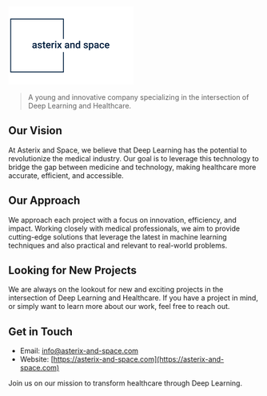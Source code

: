 <img src="/logo-no-background.png" alt="Asterix and Space logo" width="250" height="156">

>A young and innovative company specializing in the intersection of Deep Learning and Healthcare.

## Our Vision

At Asterix and Space, we believe that Deep Learning has the potential to revolutionize the medical industry. Our goal is to leverage this technology to bridge the gap between medicine and technology, making healthcare more accurate, efficient, and accessible.

## Our Approach

We approach each project with a focus on innovation, efficiency, and impact. Working closely with medical professionals, we aim to provide cutting-edge solutions that leverage the latest in machine learning techniques and also practical and relevant to real-world problems.

## Looking for New Projects

We are always on the lookout for new and exciting projects in the intersection of Deep Learning and Healthcare. If you have a project in mind, or simply want to learn more about our work, feel free to reach out.

## Get in Touch

- Email: info@asterix-and-space.com
- Website: [https://asterix-and-space.com](https://asterix-and-space.com)

Join us on our mission to transform healthcare through Deep Learning.

